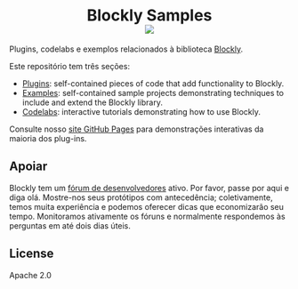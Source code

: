 <h1 align="center">
Blockly Samples <br /> <a href="https://github.com/google/blockly"><img src="https://tinyurl.com/built-on-blockly" /> </a>
</h1>

Plugins, codelabs e exemplos relacionados à biblioteca [Blockly](https://github.com/google/blockly).

Este repositório tem três seções:

- [Plugins](plugins/): self-contained pieces of code that add functionality to Blockly.
- [Examples](examples/): self-contained sample projects demonstrating techniques to include and extend the Blockly library.
- [Codelabs](codelabs/): interactive tutorials demonstrating how to use Blockly.

Consulte nosso [site GitHub Pages](https://google.github.io/blockly-samples/index.html) para demonstrações interativas da maioria dos plug-ins.

## Apoiar

Blockly tem um [fórum de desenvolvedores](https://groups.google.com/forum/#!forum/blockly) ativo. Por favor, passe por aqui e diga olá. Mostre-nos seus protótipos com antecedência; coletivamente, temos muita experiência e podemos oferecer dicas que economizarão seu tempo. Monitoramos ativamente os fóruns e normalmente respondemos às perguntas em até dois dias úteis.


## License

Apache 2.0
